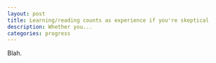 ```yaml
---
layout: post
title: Learning/reading counts as experience if you're skeptical
description: Whether you...
categories: progress
---
```


Blah.
